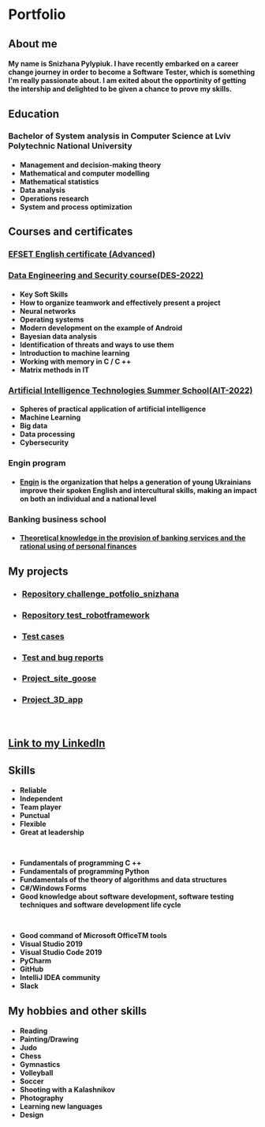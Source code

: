 # Portfolio
<h2> About me</h2>
<h4>My name is Snizhana Pylypiuk. I have recently embarked on a career change journey in order to become a Software Tester, which is something I'm really passionate about. I am exited about the opportinity of getting the intership and delighted to be given a chance to prove my skills.

<h2> Education</h2>
<h3>Bachelor of System analysis in Computer Science at Lviv Polytechnic National University
<h4>

* Management and decision-making theory
* Mathematical and computer modelling
* Mathematical statistics
* Data analysis
* Operations research
* System and process optimization

<h2> Courses and certificates</h2>
<h3>

  [EFSET English certificate (Advanced)](https://www.efset.org/cert/UTaH1z)
  
<h3>
  
  [Data Engineering and Security course(DES-2022)](https://www.linkedin.com/in/snizhana-pylypiuk-b28b88231/)
  
<h4>

* Key Soft Skills
* How to organize teamwork and effectively present a project
* Neural networks
* Operating systems
* Modern development on the example of Android
* Bayesian data analysis
* Identification of threats and ways to use them
* Introduction to machine learning
* Working with memory in C / C ++
* Matrix methods in IT

<h3>
  
  [Artificial Intelligence Technologies Summer School(AIT-2022)](https://www.linkedin.com/in/snizhana-pylypiuk-b28b88231/)
  
<h4>

* Spheres of practical application of artificial intelligence
* Machine Learning
* Big data
* Data processing
* Cybersecurity

<h3>Engin program
<h4>

* [Engin](https://www.enginprogram.org/) is the organization that helps a generation of young Ukrainians improve their spoken
English and intercultural skills, making an impact on both an individual and a national level

<h3>Banking business school
<h4>

* [Theoretical knowledge in the provision of banking services
and the rational using of personal finances](https://juniorbank.com.ua/school)
<h2>My projects</h2>
<h3>

* [Repository challenge_potfolio_snizhana](https://github.com/Snowflakeeee/challenge_portfolio_snizhana)
<h3>

* [Repository test_robotframework](https://github.com/Snowflakeeee/test_robotframework)
<h3>

* [Test cases](https://drive.google.com/drive/folders/1OCYaRSgf2pvpfmjhsWE3zX0DNiVqCSJN?usp=sharing)
<h3>

* [Test and bug reports](https://drive.google.com/drive/folders/1XsM_btyf4rvYZfPkXiYwLX2dbmu_apHx?usp=sharing)
<h3>

* [Project_site_goose](https://github.com/Snowflakeeee/test_goose)
<h3>

* [Project_3D_app](https://www.figma.com/file/akdwfGEJZQIdGCe9dPkd5I/iPhone?node-id=24171%3A84)
<br>

[<h2>Link to my LinkedIn</h2>](https://www.linkedin.com/in/snizhana-pylypiuk-b28b88231/)
    
 
<h2>Skills</h2>
<h4>
  
* Reliable
* Independent
* Team player
* Punctual
* Flexible
* Great at leadership
  
<br>
  
* Fundamentals of programming C ++
* Fundamentals of programming Python
* Fundamentals of the theory of algorithms and data structures
* C#/Windows Forms
* Good knowledge about software development, software testing techniques and software
development life cycle
  
<br>
  
* Good command of Microsoft OfficeTM tools
* Visual Studio 2019
* Visual Studio Code 2019
* PyCharm
* GitHub
* IntelliJ IDEA community
* Slack
  
<h2> My hobbies and other skills</h2>
<h4>
  
* Reading
* Painting/Drawing
* Judo
* Chess
* Gymnastics
* Volleyball
* Soccer
* Shooting with a Kalashnikov
* Photography
* Learning new languages
* Design
  
  
  







